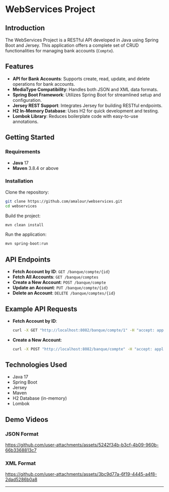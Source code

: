 # WebServices Project

## Introduction
The WebServices Project is a RESTful API developed in Java using Spring Boot and Jersey. This application offers a complete set of CRUD functionalities for managing bank accounts (`Compte`).

## Features
- **API for Bank Accounts**: Supports create, read, update, and delete operations for bank accounts.
- **MediaType Compatibility**: Handles both JSON and XML data formats.
- **Spring Boot Framework**: Utilizes Spring Boot for streamlined setup and configuration.
- **Jersey REST Support**: Integrates Jersey for building RESTful endpoints.
- **H2 In-Memory Database**: Uses H2 for quick development and testing.
- **Lombok Library**: Reduces boilerplate code with easy-to-use annotations.

## Getting Started

### Requirements
- **Java** 17
- **Maven** 3.8.4 or above

### Installation

Clone the repository:

```bash
git clone https://github.com/amalour/webservices.git
cd webservices
```

Build the project:

```bash
mvn clean install
```

Run the application:

```bash
mvn spring-boot:run
```

## API Endpoints
- **Fetch Account by ID**: `GET /banque/compte/{id}`
- **Fetch All Accounts**: `GET /banque/comptes`
- **Create a New Account**: `POST /banque/compte`
- **Update an Account**: `PUT /banque/compte/{id}`
- **Delete an Account**: `DELETE /banque/comptes/{id}`

## Example API Requests

- **Fetch Account by ID**:

    ```bash
    curl -X GET "http://localhost:8082/banque/compte/1" -H "accept: application/json"
    ```

- **Create a New Account**:

    ```bash
    curl -X POST "http://localhost:8082/banque/compte" -H "accept: application/json" -H "Content-Type: application/json" -d "{ \"name\": \"John Doe\", \"balance\": 1000.0 }"
    ```

## Technologies Used
- Java 17
- Spring Boot
- Jersey
- Maven
- H2 Database (in-memory)
- Lombok

## Demo Videos
### JSON Format
https://github.com/user-attachments/assets/5242f34b-b3cf-4b09-960b-66b3368813c7

### XML Format
https://github.com/user-attachments/assets/3bc9d77a-6f19-4445-a4f8-2dad5286b0a8





---

